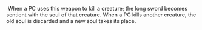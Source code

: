 When a PC uses this weapon to kill a creature; the long sword becomes sentient with the soul of that creature. When a PC kills another creature, the old soul is discarded and a new soul takes its place.